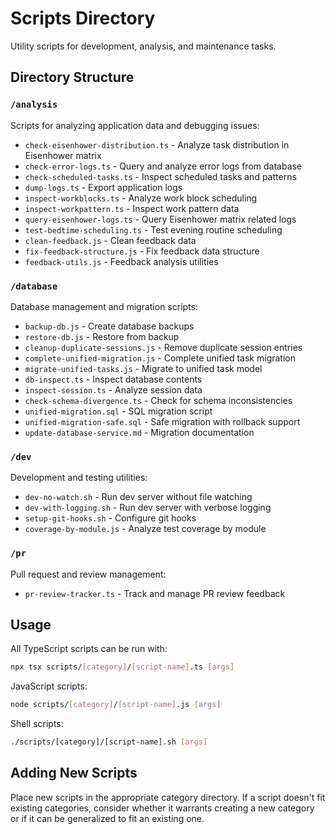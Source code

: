 # Scripts Directory

Utility scripts for development, analysis, and maintenance tasks.

## Directory Structure

### `/analysis`
Scripts for analyzing application data and debugging issues:
- `check-eisenhower-distribution.ts` - Analyze task distribution in Eisenhower matrix
- `check-error-logs.ts` - Query and analyze error logs from database
- `check-scheduled-tasks.ts` - Inspect scheduled tasks and patterns
- `dump-logs.ts` - Export application logs
- `inspect-workblocks.ts` - Analyze work block scheduling
- `inspect-workpattern.ts` - Inspect work pattern data
- `query-eisenhower-logs.ts` - Query Eisenhower matrix related logs
- `test-bedtime-scheduling.ts` - Test evening routine scheduling
- `clean-feedback.js` - Clean feedback data
- `fix-feedback-structure.js` - Fix feedback data structure
- `feedback-utils.js` - Feedback analysis utilities

### `/database`
Database management and migration scripts:
- `backup-db.js` - Create database backups
- `restore-db.js` - Restore from backup
- `cleanup-duplicate-sessions.js` - Remove duplicate session entries
- `complete-unified-migration.js` - Complete unified task migration
- `migrate-unified-tasks.js` - Migrate to unified task model
- `db-inspect.ts` - Inspect database contents
- `inspect-session.ts` - Analyze session data
- `check-schema-divergence.ts` - Check for schema inconsistencies
- `unified-migration.sql` - SQL migration script
- `unified-migration-safe.sql` - Safe migration with rollback support
- `update-database-service.md` - Migration documentation

### `/dev`
Development and testing utilities:
- `dev-no-watch.sh` - Run dev server without file watching
- `dev-with-logging.sh` - Run dev server with verbose logging
- `setup-git-hooks.sh` - Configure git hooks
- `coverage-by-module.js` - Analyze test coverage by module

### `/pr`
Pull request and review management:
- `pr-review-tracker.ts` - Track and manage PR review feedback

## Usage

All TypeScript scripts can be run with:
```bash
npx tsx scripts/[category]/[script-name].ts [args]
```

JavaScript scripts:
```bash
node scripts/[category]/[script-name].js [args]
```

Shell scripts:
```bash
./scripts/[category]/[script-name].sh [args]
```

## Adding New Scripts

Place new scripts in the appropriate category directory. If a script doesn't fit existing categories, consider whether it warrants creating a new category or if it can be generalized to fit an existing one.